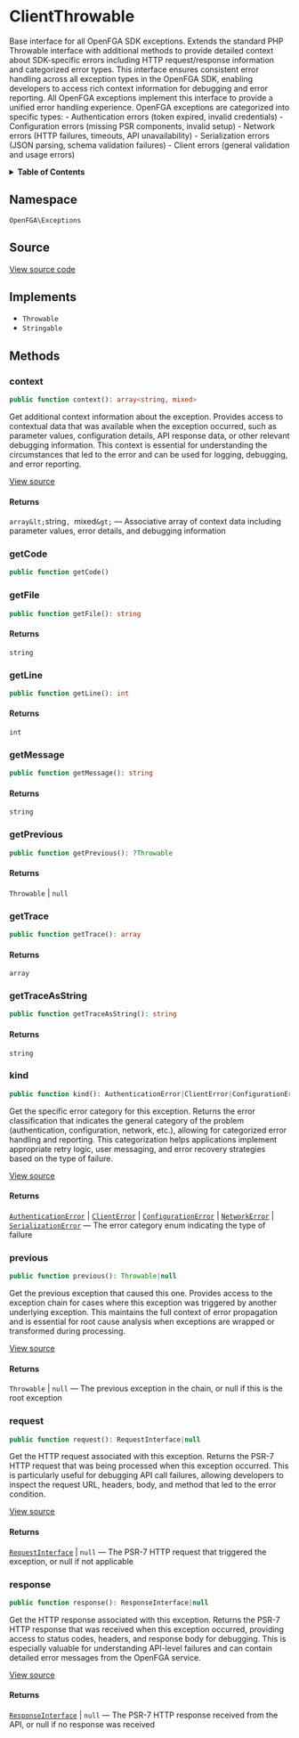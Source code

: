 # ClientThrowable

Base interface for all OpenFGA SDK exceptions. Extends the standard PHP Throwable interface with additional methods to provide detailed context about SDK-specific errors including HTTP request/response information and categorized error types. This interface ensures consistent error handling across all exception types in the OpenFGA SDK, enabling developers to access rich context information for debugging and error reporting. All OpenFGA exceptions implement this interface to provide a unified error handling experience. OpenFGA exceptions are categorized into specific types: - Authentication errors (token expired, invalid credentials) - Configuration errors (missing PSR components, invalid setup) - Network errors (HTTP failures, timeouts, API unavailability) - Serialization errors (JSON parsing, schema validation failures) - Client errors (general validation and usage errors)

<details>
<summary><strong>Table of Contents</strong></summary>

- [Namespace](#namespace)
- [Source](#source)
- [Implements](#implements)
- [Methods](#methods)

- [`context()`](#context)
  - [`getCode()`](#getcode)
  - [`getFile()`](#getfile)
  - [`getLine()`](#getline)
  - [`getMessage()`](#getmessage)
  - [`getPrevious()`](#getprevious)
  - [`getTrace()`](#gettrace)
  - [`getTraceAsString()`](#gettraceasstring)
  - [`kind()`](#kind)
  - [`previous()`](#previous)
  - [`request()`](#request)
  - [`response()`](#response)

</details>

## Namespace

`OpenFGA\Exceptions`

## Source

[View source code](https://github.com/evansims/openfga-php/blob/main/src/Exceptions/ClientThrowable.php)

## Implements

- `Throwable`
- `Stringable`

## Methods

### context

```php
public function context(): array<string, mixed>

```

Get additional context information about the exception. Provides access to contextual data that was available when the exception occurred, such as parameter values, configuration details, API response data, or other relevant debugging information. This context is essential for understanding the circumstances that led to the error and can be used for logging, debugging, and error reporting.

[View source](https://github.com/evansims/openfga-php/blob/main/src/Exceptions/ClientThrowable.php#L45)

#### Returns

`array&lt;`string`, `mixed`&gt;` — Associative array of context data including parameter values, error details, and debugging information

### getCode

```php
public function getCode()

```

### getFile

```php
public function getFile(): string

```

#### Returns

`string`

### getLine

```php
public function getLine(): int

```

#### Returns

`int`

### getMessage

```php
public function getMessage(): string

```

#### Returns

`string`

### getPrevious

```php
public function getPrevious(): ?Throwable

```

#### Returns

`Throwable` &#124; `null`

### getTrace

```php
public function getTrace(): array

```

#### Returns

`array`

### getTraceAsString

```php
public function getTraceAsString(): string

```

#### Returns

`string`

### kind

```php
public function kind(): AuthenticationError|ClientError|ConfigurationError|NetworkError|SerializationError

```

Get the specific error category for this exception. Returns the error classification that indicates the general category of the problem (authentication, configuration, network, etc.), allowing for categorized error handling and reporting. This categorization helps applications implement appropriate retry logic, user messaging, and error recovery strategies based on the type of failure.

[View source](https://github.com/evansims/openfga-php/blob/main/src/Exceptions/ClientThrowable.php#L58)

#### Returns

[`AuthenticationError`](AuthenticationError.md) &#124; [`ClientError`](ClientError.md) &#124; [`ConfigurationError`](ConfigurationError.md) &#124; [`NetworkError`](NetworkError.md) &#124; [`SerializationError`](SerializationError.md) — The error category enum indicating the type of failure

### previous

```php
public function previous(): Throwable|null

```

Get the previous exception that caused this one. Provides access to the exception chain for cases where this exception was triggered by another underlying exception. This maintains the full context of error propagation and is essential for root cause analysis when exceptions are wrapped or transformed during processing.

[View source](https://github.com/evansims/openfga-php/blob/main/src/Exceptions/ClientThrowable.php#L70)

#### Returns

`Throwable` &#124; `null` — The previous exception in the chain, or null if this is the root exception

### request

```php
public function request(): RequestInterface|null

```

Get the HTTP request associated with this exception. Returns the PSR-7 HTTP request that was being processed when this exception occurred. This is particularly useful for debugging API call failures, allowing developers to inspect the request URL, headers, body, and method that led to the error condition.

[View source](https://github.com/evansims/openfga-php/blob/main/src/Exceptions/ClientThrowable.php#L82)

#### Returns

[`RequestInterface`](Requests/RequestInterface.md) &#124; `null` — The PSR-7 HTTP request that triggered the exception, or null if not applicable

### response

```php
public function response(): ResponseInterface|null

```

Get the HTTP response associated with this exception. Returns the PSR-7 HTTP response that was received when this exception occurred, providing access to status codes, headers, and response body for debugging. This is especially valuable for understanding API-level failures and can contain detailed error messages from the OpenFGA service.

[View source](https://github.com/evansims/openfga-php/blob/main/src/Exceptions/ClientThrowable.php#L94)

#### Returns

[`ResponseInterface`](Responses/ResponseInterface.md) &#124; `null` — The PSR-7 HTTP response received from the API, or null if no response was received
